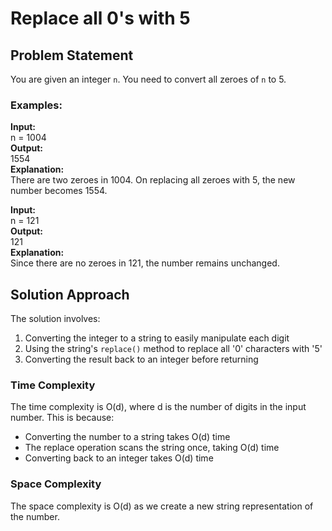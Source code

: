 # Replace all 0's with 5

## Problem Statement
You are given an integer `n`. You need to convert all zeroes of `n` to 5.

### Examples:
**Input:**  
n = 1004  
**Output:**  
1554  
**Explanation:**  
There are two zeroes in 1004. On replacing all zeroes with 5, the new number becomes 1554.

**Input:**  
n = 121  
**Output:**  
121  
**Explanation:**  
Since there are no zeroes in 121, the number remains unchanged.

## Solution Approach
The solution involves:
1. Converting the integer to a string to easily manipulate each digit
2. Using the string's `replace()` method to replace all '0' characters with '5'
3. Converting the result back to an integer before returning

### Time Complexity
The time complexity is O(d), where d is the number of digits in the input number. This is because:
- Converting the number to a string takes O(d) time
- The replace operation scans the string once, taking O(d) time
- Converting back to an integer takes O(d) time

### Space Complexity
The space complexity is O(d) as we create a new string representation of the number.
